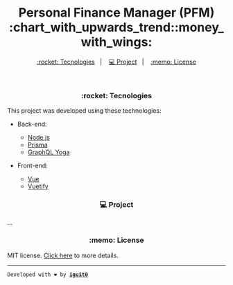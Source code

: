 <h1 align="center">Personal Finance Manager (PFM) :chart_with_upwards_trend::money_with_wings:</h1>

<p align="center">
  <a href="#rocket-tecnologias">:rocket: Tecnologies</a>&nbsp;&nbsp;&nbsp;|&nbsp;&nbsp;&nbsp;
  <a href="#-projeto">💻 Project</a>&nbsp;&nbsp;&nbsp;|&nbsp;&nbsp;&nbsp;
  <a href="#memo-licença">:memo: License</a>
</p>

<br>

<h3 align="center">:rocket: Tecnologies</h3>

This project was developed using these technologies:

- Back-end:

  - [Node.js](https://nodejs.org/en/)
  - [Prisma](https://github.com/prisma/prisma)
  - [GraphQL Yoga](https://github.com/prisma-labs/graphql-yoga)

- Front-end:
  - [Vue](https://vuejs.org/)
  - [Vuetify](https://vuetifyjs.com/en/)

<h3 align="center">💻 Project</h3>

...

<h3 align="center">:memo: License</h3>

MIT license. [Click here](LICENSE.md) to more details.

---

<code>Developed with ❤️ by **[iguit0](https://github.com/iguit0)**</code>
